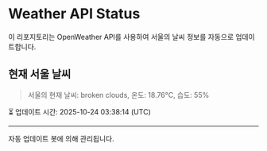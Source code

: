 
# Weather API Status

이 리포지토리는 OpenWeather API를 사용하여 서울의 날씨 정보를 자동으로 업데이트합니다.

## 현재 서울 날씨
> 서울의 현재 날씨: broken clouds, 온도: 18.76°C, 습도: 55%

⏳ 업데이트 시간: 2025-10-24 03:38:14 (UTC)

---
자동 업데이트 봇에 의해 관리됩니다.
